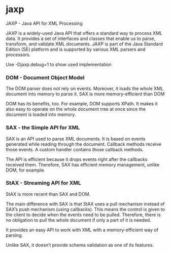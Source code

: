 # jaxp

JAXP - Java API for XML Processing

JAXP is a widely-used Java API that offers a standard way to process XML data. It provides a set of interfaces and
classes that enable us to parse, transform, and validate XML documents. JAXP is part of the Java Standard Edition (SE)
platform and is supported by various XML parsers and processors.

Use -Djaxp.debug=1 to show used implementation

### DOM - Document Object Model

The DOM parser does not rely on events. Moreover, it loads the whole XML document into memory to parse it. SAX is more
memory-efficient than DOM

DOM has its benefits, too. For example, DOM supports XPath. It makes it also easy to operate on the whole document tree
at once since the document is loaded into memory.

### SAX - the Simple API for XML

SAX is an API used to parse XML documents. It is based on events generated while reading through the document. Callback
methods receive those events. A custom handler contains those callback methods.

The API is efficient because it drops events right after the callbacks received them. Therefore, SAX has efficient
memory management, unlike DOM, for example.

### StAX - Streaming API for XML

StAX is more recent than SAX and DOM.

The main difference with SAX is that StAX uses a pull mechanism instead of SAX’s push mechanism (using callbacks).
This means the control is given to the client to decide when the events need to be pulled. Therefore, there is no
obligation to pull the whole document if only a part of it is needed.

It provides an easy API to work with XML with a memory-efficient way of parsing.

Unlike SAX, it doesn’t provide schema validation as one of its features.
